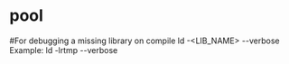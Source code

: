 # pool

#For debugging a missing library on compile
ld -<LIB_NAME> --verbose
Example: ld -lrtmp --verbose
